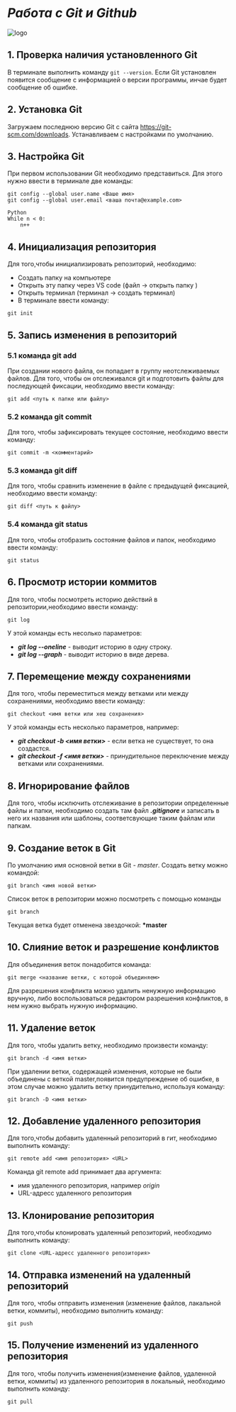 # *Работа с Git и Github*
![logo](git.jpeg)
## 1. Проверка наличия установленного Git
В терминале выполнить команду `git --version`.
Если Git установлен появится сообщение с информацией о версии программы, инчае будет сообщение об ошибке.

## 2. Установка Git
Загружаем последнюю версию Git с сайта
https://git-scm.com/downloads.
Устанавливаем с настройками по умолчанию. 

## 3. Настройка Git
При первом использовании Git необходимо представиться. Для этого нужно ввести в терминале две команды:

```
git config --global user.name <Ваше имя>
git config --global user.email <ваша почта@example.com>
```
```
Python
While n < 0:
    n++
```
## 4. Инициализация репозитория
Для того,чтобы инициализировать репозиторий, необходимо:
* Создать папку на компьютере 
* Открыть эту папку через VS code (файл -> открыть папку )
* Открыть терминал (терминал -> создать терминал)
* В терминале ввести команду:
```
git init
```
## 5. Запись изменения в репозиторий
### 5.1 команда git add
При создании нового файла, он попадает в группу неотслеживаемых файлов. Для того, чтобы он отслеживался git и подготовить файлы для последующей фиксации, необходимо ввести команду:
```
git add <путь к папке или файлу> 
```
### 5.2 команда git commit 
Для того, чтобы зафиксировать текущее состояние, необходимо ввести команду:
```
git commit -m <комментарий>
```
### 5.3 команда git diff
Для того, чтобы сравнить изменение в файле с предыдущей фиксацией, необходимо ввести команду:
```
git diff <путь к файлу>
```
### 5.4 команда git status
Для того, чтобы отобразить состояние файлов и папок, необходимо ввести команду:
```
git status
```
## 6. Просмотр истории коммитов
Для того, чтобы посмотреть историю действий в репозитории,необходимо ввести команду:
```
git log
```
У этой команды есть несолько параметров: 
* ***git log --oneline*** - выводит историю в одну строку.
* ***git log --graph*** - выводит историю в виде дерева.

## 7. Перемещение между сохранениями
Для того, чтобы переместиться между ветками или между сохранениями, необходимо ввести команду:
```
git checkout <имя ветки или хеш сохранения>
```
У этой команды есть несколько параметров, например:
* ***git checkout -b <имя ветки>*** - если ветка не существует, то она создастся. 
* ***git checkout -f <имя ветки>*** - принудительное переключение между ветками или сохранениями. 

## 8. Игнорирование файлов
Для того, чтобы исключить отслеживание в репозитории определенные файлы и папки, необходимо создать там файл ***.gitignore*** и записать в него их названия или шаблоны, соответсвующие таким файлам или папкам. 

## 9. Создание веток в Git 
По умолчанию имя основной ветки в Git - *master*.
Создать ветку можно командой:
```
git branch <имя новой ветки>
```
Список веток в репозитории можно посмотреть с помощью команды
```
git branch
```
Текущая ветка будет отменена звездочкой: **\*master**
## 10. Слияние веток и разрешение конфликтов 
Для объединения веток понадобится команда:
```
git merge <название ветки, с которой объединяем>
```
Для разрешения конфликта можно удалить ненужную информацию вручную, либо воспользоваться редактором разрешения конфликтов, в нем нужно выбрать нужную информацию. 
## 11. Удаление веток
Для того, чтобы удалить ветку, необходимо произвести команду:
```
git branch -d <имя ветки>
```
При удалении ветки, содержащей изменения, которые не были объединены с веткой master,появится предупреждение об ошибке, в этом случае можно удалить ветку принудительно, используя команду:
```
git branch -D <имя ветки>
```
## 12. Добавление удаленного репозитория 
Для того,чтобы добавить удаленный репозиторий в гит, необходимо выполнить команду:
```
git remote add <имя репозитория> <URL>
```
Команда git remote add принимает два аргумента:

* имя удаленного репозитория, например *origin*
* URL-адресс удаленного репозитория 

## 13. Клонирование репозитория
Для того,чтобы клонировать удаленный репозиторий, необходимо выполнить команду:
```
git clone <URL-адресс удаленного репозитория>
```
## 14. Отправка изменений на удаленный репозиторий
Для того, чтобы отправить изменения (изменение файлов, лакальной ветки, коммиты), необходимо выполнить команду:
```
git push
```
## 15. Получение изменений из удаленного репозитория
Для того, чтобы получить изменения(изменение файлов, удаленной ветки, коммиты) из удаленного репозитория в локальный, необходимо выполнить команду:
```
git pull
```